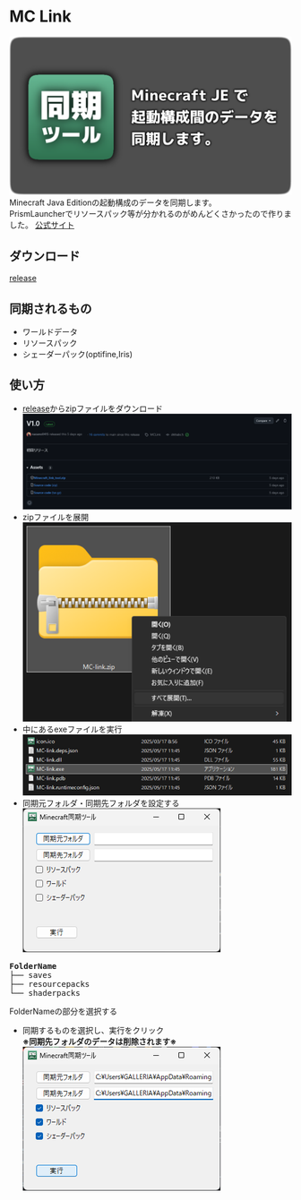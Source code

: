 # MC Link 
![バナー](imgs/banner.png)
Minecraft Java Editionの起動構成のデータを同期します。  
PrismLauncherでリソースパック等が分かれるのがめんどくさかったので作りました。
[公式サイト](https://naoano0415.github.io/Minecraft_link_tool/)
## ダウンロード
[release](https://github.com/naoano0415/Minecraft_link_tool/releases/tag/MCLink)

## 同期されるもの
- ワールドデータ
- リソースパック
-  シェーダーパック(optifine,Iris)
## 使い方
- [release](https://github.com/naoano0415/Minecraft_link_tool/releases/tag/MCLink)からzipファイルをダウンロード
  ![s1](imgs/s1.png)
- zipファイルを展開  
  ![s2](imgs/s2.png)
- 中にあるexeファイルを実行  
  ![s3](imgs/s3.png)
- 同期元フォルダ・同期先フォルダを設定する  
  ![s4](imgs/s4.png)
<pre>
<b>FolderName</b>
├── saves
├── resourcepacks
└── shaderpacks
</pre>  
  FolderNameの部分を選択する
- 同期するものを選択し、実行をクリック  
  <b>※同期先フォルダのデータは削除されます※</b>  
  ![s5](imgs/s5.png)  
